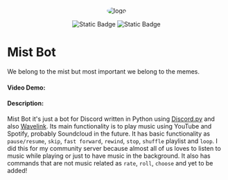 
<div align="center">
<p><img src="https://cdn.discordapp.com/avatars/562342117284773908/07920792f8d8ed410974c365d375a5ae.png?size=128" alt="logo" style="border-radius: 50%"></p>
<p>
<img alt="Static Badge" src="https://img.shields.io/badge/uses-discordpy-blue?link=https%3A%2F%2Fgithub.com%2FRapptz%2Fdiscord.py%2Ftree%2Fv2.3.2">
<img alt="Static Badge" src="https://img.shields.io/badge/uses-wavelink-orange?link=https%3A%2F%2Fgithub.com%2FPythonistaGuild%2FWavelink">

</p>
</div>

# Mist Bot

We belong to the mist but most important we belong to the memes.

#### Video Demo: 
#### Description: 
Mist Bot it's just a bot for Discord written in Python using [Discord.py](https://discordpy.readthedocs.io/en/latest/) and also [Wavelink](https://wavelink.dev/en/v2.6.3/index.html). Its main functionality is to play music using YouTube and Spotify, probably Soundcloud in the future. It has basic functionality as `pause/resume`, `skip`, `fast forward`, `rewind`, `stop`, `shuffle` playlist and `loop`. I did this for my community server because almost all of us loves to listen to music while playing or just to have music in the background. It also has commands that are not music related as `rate`, `roll`, ```choose``` and yet to be added!
